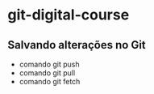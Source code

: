 # git-digital-course
 
## Salvando alterações no Git
* comando git push
* comando git pull
* comando git fetch
